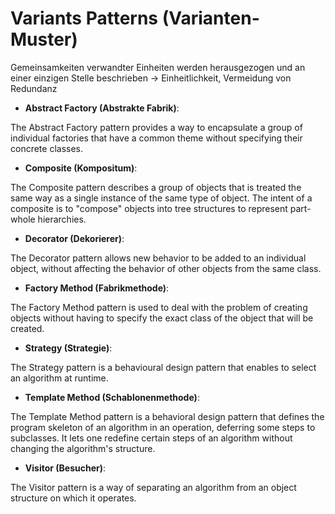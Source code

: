 # Variants Patterns (Varianten-Muster)

Gemeinsamkeiten verwandter Einheiten werden herausgezogen und an einer einzigen Stelle beschrieben &rarr; 
Einheitlichkeit, Vermeidung von Redundanz

* __Abstract Factory (Abstrakte Fabrik)__:

The Abstract Factory pattern provides a way to encapsulate a group of individual factories that have a common theme without specifying their concrete classes.

* __Composite (Kompositum)__:

The Composite pattern describes a group of objects that is treated the same way as a single instance of the same type of object. The intent of a composite is to "compose" objects into tree structures to represent part-whole hierarchies.

* __Decorator (Dekorierer)__:

The Decorator pattern allows new behavior to be added to an individual object, without affecting the behavior of other objects from the same class.

* __Factory Method (Fabrikmethode)__:

The Factory Method pattern is used to deal with the problem of creating objects without having to specify the exact class of the object that will be created. 

* __Strategy (Strategie)__:

The Strategy pattern is a behavioural design pattern that enables to select an algorithm at runtime. 

* __Template Method (Schablonenmethode)__:

The Template Method pattern is a behavioral design pattern that defines the program skeleton of an algorithm in an operation, deferring some steps to subclasses. It lets one redefine certain steps of an algorithm without changing the algorithm's structure.

* __Visitor (Besucher)__:

The Visitor pattern is a way of separating an algorithm from an object structure on which it operates.
